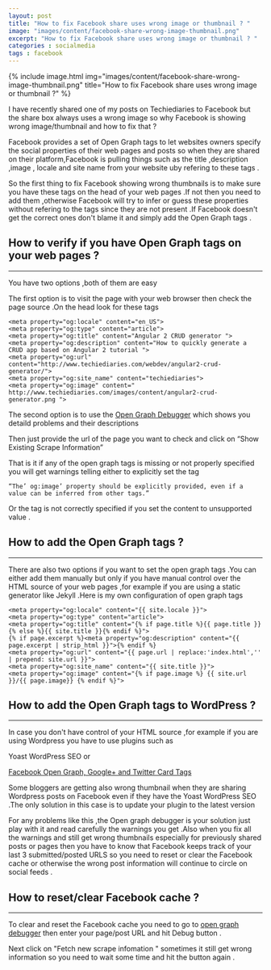 ```yaml
---
layout: post
title: "How to fix Facebook share uses wrong image or thumbnail ? "
image: "images/content/facebook-share-wrong-image-thumbnail.png"
excerpt: "How to fix Facebook share uses wrong image or thumbnail ? "
categories : socialmedia
tags : facebook 
---
```


{% include image.html
   img="images/content/facebook-share-wrong-image-thumbnail.png"
       title="How to fix Facebook share uses wrong image or thumbnail ?"
%}

I have recently shared one of my posts on Techiediaries to Facebook but the share box always uses a wrong image 
so why Facebook is showing wrong image/thumbnail and how to fix that ?

Facebook provides a set of Open Graph tags to let websites owners specify the social properties 
of their web pages and posts so when they are shared on their platform,Facebook is pulling things such as the title ,description ,image ,
locale and site name from your website uby refering to these tags .

So the first thing to fix Facebook showing wrong thumbnails is to make sure you have these tags on the head of your 
web pages  .If not then you need to add them ,otherwise Facebook will try to infer or guess these properties without
refering to the tags since they are not present .If Facebook doesn't get the correct ones don't blame it and simply add
the Open Graph tags .

How to verify if you have Open Graph tags on your web pages ?
--------------------------------------------------------------
--------------------------------------------------------------

You have two options ,both of them are easy 

The first option is to visit the page with your web browser then check the page source .On the head look for these
tags 

    <meta property="og:locale" content="en_US">
    <meta property="og:type" content="article">
    <meta property="og:title" content="Angular 2 CRUD generator ">
    <meta property="og:description" content="How to quickly generate a CRUD app based on Angular 2 tutorial ">
    <meta property="og:url" content="http://www.techiediaries.com/webdev/angular2-crud-generator/">
    <meta property="og:site_name" content="techiediaries">  
    <meta property="og:image" content=" http://www.techiediaries.com/images/content/angular2-crud-generator.png "> 

The second option is to use the [Open Graph Debugger](https://developers.facebook.com/tools/debug/og/object/) which shows you detaild problems and their descriptions

Then just provide the url of the page you want to check and click on “Show Existing Scrape Information” 

That is it if any of the open graph tags is missing or not properly specified you will get warnings telling either
to explicitly set the tag 

    “The’ og:image’ property should be explicitly provided, even if a value can be inferred from other tags.”

Or the tag is not correctly specified if you set the content to unsupported value .


How to add the Open Graph tags ?
-----------------------------------
-----------------------------------

There are also two options if you want to set the open graph tags .You can either add them manually but only
if you have manual control over the HTML source of your web pages ,for example if you are using a static generator
like Jekyll .Here is my own configuration of open graph tags 

    <meta property="og:locale" content="{{ site.locale }}">
    <meta property="og:type" content="article">
    <meta property="og:title" content="{% if page.title %}{{ page.title }}{% else %}{{ site.title }}{% endif %}">
    {% if page.excerpt %}<meta property="og:description" content="{{ page.excerpt | strip_html }}">{% endif %}
    <meta property="og:url" content="{{ page.url | replace:'index.html','' | prepend: site.url }}">
    <meta property="og:site_name" content="{{ site.title }}">  
    <meta property="og:image" content="{% if page.image %} {{ site.url }}/{{ page.image}} {% endif %}">  

How to add the Open Graph tags to WordPress ?
----------------------------------------------
----------------------------------------------

In case you don't have control of your HTML source ,for example if you are using Wordpress you have to use 
plugins such as 

Yoast WordPress SEO or  

[Facebook Open Graph, Google+ and Twitter Card Tags](http://wordpress.org/plugins/wonderm00ns-simple-facebook-open-graph-tags/)

Some bloggers are getting also wrong thumbnail when they are sharing Wordpress posts on Facebook even if they 
have the Yoast WordPress SEO .The only solution in this case is to update your plugin to the latest version 

For any problems like this ,the Open graph debugger is your solution just play with it and read carefully the 
warnings you get .Also when you fix all the warnings and still get wrong thumbnails especially for previously shared
posts or pages then you have to know that Facebook keeps track of your last 3 submitted/posted URLS so you need to
reset or clear the Facebook cache or otherwise the wrong post information will continue to circle on social feeds .

How to reset/clear Facebook cache ?
-------------------------------------
--------------------------------------

To clear and reset the Facebook cache you need to go to [open graph debugger](https://developers.facebook.com/tools/debug/)
then enter your page/post URL and hit Debug button .

Next click on "Fetch new scrape infomation " sometimes it still get wrong information so you need to wait some time
and hit the button again .

 





